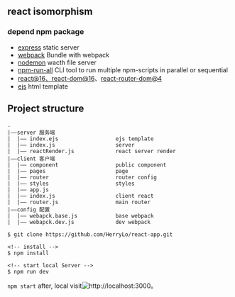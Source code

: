 ## react isomorphism

### depend npm package
- [express](http://expressjs.com/) static server
- [webpack](https://webpack.js.org/) Bundle with webpack
- [nodemon](https://www.npmjs.com/package/nodemon) wacth file server
- [npm-run-all](https://www.npmjs.com/package/npm-run-all) CLI tool to run multiple npm-scripts in parallel or sequential
- [react@16、react-dom@16](https://reactjs.org/docs/getting-started.html)、[react-router-dom@4](https://reacttraining.com/react-router/web/guides/server-rendering)
- [ejs](https://www.npmjs.com/package/ejs) html template


## Project structure
```
.
|——server 服务端
|  |—— index.ejs                  ejs template
|  |—— index.js                   server
|  |—— reactRender.js             react server render
|——client 客户端
|  |—— component                  public component
|  |—— pages                      page
|  |—— router                     router config
|  |—— styles                     styles
|  |—— app.js                     
|  |—— index.js                   client react
|  |—— router.js                  main router
|——config 配置
|  |—— webapck.base.js            base webpack
|  |—— webapck.dev.js             dev webpack
```


```
$ git clone https://github.com/HerryLo/react-app.git

<!-- install -->
$ npm install

<!-- start local Server -->
$ npm run dev
```
```npm start``` after, local visit![http://localhost:3000](http://localhost:3000)。
